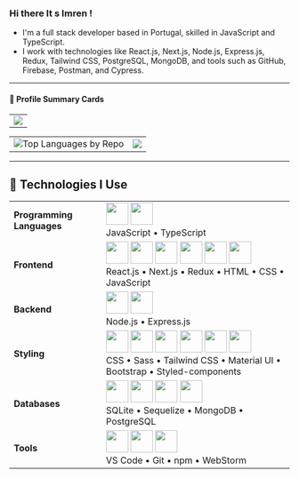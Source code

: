 
### Hi there It s Imren ! 
- I'm a full stack developer based in Portugal, skilled in JavaScript and TypeScript. 
- I work with technologies like React.js, Next.js, Node.js, Express.js, Redux, Tailwind CSS, PostgreSQL, MongoDB, and tools such as GitHub, Firebase, Postman, and Cypress.

---

#### 🧠 Profile Summary Cards

<table>
  <tr>
    <td>
      <img src="http://github-profile-summary-cards.vercel.app/api/cards/profile-details?username=ImrenR&theme=github" />
    </td>
  </tr>
</table>
<table>
  <tr>
    <td>
      <img src="http://github-profile-summary-cards.vercel.app/api/cards/repos-per-language?username=ImrenR&theme=github" alt="Top Languages by Repo" />
    </td>
    <td>
          <img src="http://github-profile-summary-cards.vercel.app/api/cards/stats?username=ImrenR&theme=github" /> 
    </td>
  </tr>
</table>

---


## 🧰 Technologies I Use

<table>
  <tr>
    <td><strong> Programming Languages</strong></td>
    <td>
      <img src="https://cdn.jsdelivr.net/gh/devicons/devicon/icons/javascript/javascript-original.svg" width="40" />
      <img src="https://cdn.jsdelivr.net/gh/devicons/devicon/icons/typescript/typescript-original.svg" width="40" />
      <br/>
      JavaScript • TypeScript
    </td>
  </tr>
  <tr>
    <td><strong> Frontend</strong></td>
    <td>
      <img src="https://cdn.jsdelivr.net/gh/devicons/devicon/icons/react/react-original.svg" width="40" />
      <img src="https://cdn.jsdelivr.net/gh/devicons/devicon/icons/nextjs/nextjs-original.svg" width="40" />
      <img src="https://cdn.jsdelivr.net/gh/devicons/devicon/icons/redux/redux-original.svg" width="40" />
      <img src="https://cdn.jsdelivr.net/gh/devicons/devicon/icons/html5/html5-original.svg" width="40" />
      <img src="https://cdn.jsdelivr.net/gh/devicons/devicon/icons/css3/css3-original.svg" width="40" />
      <img src="https://cdn.jsdelivr.net/gh/devicons/devicon/icons/javascript/javascript-original.svg" width="40" />
      <br/>
      React.js • Next.js • Redux • HTML • CSS • JavaScript
    </td>
  </tr>
  <tr>
    <td><strong>Backend</strong></td>
    <td>
      <img src="https://cdn.jsdelivr.net/gh/devicons/devicon/icons/nodejs/nodejs-original.svg" width="40" />
      <img src="https://cdn.jsdelivr.net/gh/devicons/devicon/icons/express/express-original.svg" width="40" />
      <br/>
      Node.js • Express.js
    </td>
  </tr>
  <tr>
    <td><strong>Styling</strong></td>
    <td>
      <img src="https://cdn.jsdelivr.net/gh/devicons/devicon/icons/css3/css3-original.svg" width="40" />
      <img src="https://cdn.jsdelivr.net/gh/devicons/devicon/icons/sass/sass-original.svg" width="40" />
      <img src="https://cdn.simpleicons.org/tailwindcss/06B6D4" width="40" />
      <img src="https://cdn.simpleicons.org/mui/007FFF" width="40" />
      <img src="https://cdn.jsdelivr.net/gh/devicons/devicon/icons/bootstrap/bootstrap-original.svg" width="40" />
      <img src="https://raw.githubusercontent.com/styled-components/brand/master/styled-components.svg" width="40" />
      <br/>
      CSS • Sass • Tailwind CSS • Material UI • Bootstrap • Styled-components
    </td>
  </tr>
  <tr>
    <td><strong> Databases</strong></td>
    <td>
      <img src="https://cdn.jsdelivr.net/gh/devicons/devicon/icons/sqlite/sqlite-original.svg" width="40" />
      <img src="https://cdn.jsdelivr.net/gh/devicons/devicon/icons/sequelize/sequelize-original.svg" width="40" />
      <img src="https://cdn.jsdelivr.net/gh/devicons/devicon/icons/mongodb/mongodb-original.svg" width="40" />
      <img src="https://cdn.jsdelivr.net/gh/devicons/devicon/icons/postgresql/postgresql-original.svg" width="40" />
      <br/>
      SQLite • Sequelize • MongoDB • PostgreSQL
    </td>
  </tr>
  <tr>
    <td><strong>Tools</strong></td>
    <td>
      <img src="https://cdn.jsdelivr.net/gh/devicons/devicon/icons/vscode/vscode-original.svg" width="40" />
      <img src="https://cdn.jsdelivr.net/gh/devicons/devicon/icons/git/git-original.svg" width="40" />
      <img src="https://cdn.jsdelivr.net/gh/devicons/devicon/icons/npm/npm-original-wordmark.svg" width="40" />
      <br/>
      VS Code • Git • npm • WebStorm
    </td>
  </tr>
</table>



